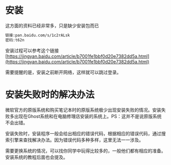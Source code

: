 # 安装

这方面的资料已经非常多，只是缺少安装包而已

```bash
链接:pan.baidu.com/s/1c2rALsk
密码:t62n
```

安装过程可以参考这个链接[https://jingyan.baidu.com/article/b7001fe1bbf0d20e7382dd5a.html](https://jingyan.baidu.com/article/b7001fe1bbf0d20e7382dd5a.html)

需要提醒的是，安装之前断开网络，这样就可以跳过登录。

# 安装失败时的解决办法

微软官方的原版系统和购买笔记本时的原版系统极少出现安装失败的情况。安装失败多出现在Ghost系统和在电脑修理店安装的系统上。PS：这并不是说原版系统不会出错。

安装失败时，安装程序一般会给出相应的错误代码，根据相应的错误代码，通过搜索引擎来查找解决办法。因为错误代码多种多样，这里无法一一涉及。

需要更换系统的情况，可以找你同学中玩得比较多的，一般他们都有相应的准备。安装系统的教程后面也会提及。
